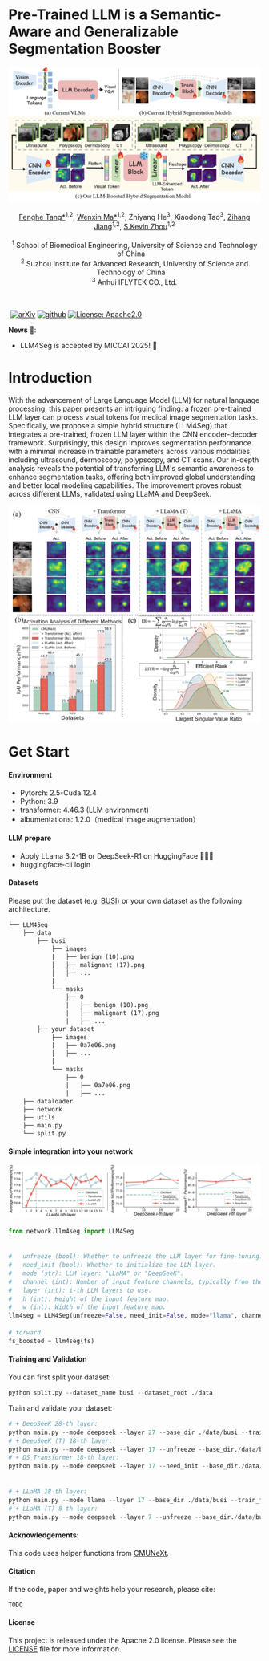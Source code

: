 # Pre-Trained LLM is a Semantic-Aware and Generalizable Segmentation Booster

![teaser](./img/teaser.jpg)


<div align="center">
    <span class="author-block">
    <a href="https://scholar.google.com/citations?user=x1pODsMAAAAJ&hl=en" target="_blank">Fenghe Tang*</a><sup>1,2</sup>,</span>
    <span class="author-block">
    <a href="https://scholar.google.com/citations?user=r0-tZ8cAAAAJ&hl=en" target="_blank">Wenxin Ma*</a><sup>1,2</sup>,</span>
    <span class="author-block">
    <a target="_blank">Zhiyang He</a><sup>3</sup>,</span>
    <span class="author-block">
    <a target="_blank">Xiaodong Tao</a><sup>3</sup>,</span>
    <span class="author-block">
    <a href="https://scholar.google.com/citations?user=Wo8tMSMAAAAJ&hl=en" target="_blank"> Zihang Jiang</a><sup>1,2</sup>,</span>
    <span class="author-block">
    <a href="https://scholar.google.com/citations?user=8eNm2GMAAAAJ&hl=en" target="_blank">S.Kevin Zhou</a><sup>1,2</sup>
    </span>
</div>

<br>

<div align="center">
    <sup>1</sup>
    <a target='_blank'>School of Biomedical Engineering, University of Science and Technology of China</a>&emsp;
    <br>
    <sup>2</sup> <a target='_blank'>Suzhou Institute for Advanced Research, University of Science and Technology of China</a>&emsp;
    <br>
    <sup>3</sup> <a target='_blank'>Anhui IFLYTEK CO., Ltd.</a>
    <br>
</div>


<br>
<br>

​                                                                              [![arXiv](https://img.shields.io/badge/arxiv-2408.08070-b31b1b)](https://arxiv.org/pdf/2408.08070.pdf)   [![github](https://img.shields.io/badge/github-LLM4Seg-orange)](https://github.com/FengheTan9/LLM4Seg)    <a href="#LICENSE--citation"><img alt="License: Apache2.0" src="https://img.shields.io/badge/LICENSE-Apache%202.0-blue.svg"/></a>



**News** 🥰:

- LLM4Seg is accepted by MICCAI 2025! 🎉



# Introduction

With the advancement of Large Language Model (LLM) for natural language processing, this paper presents an intriguing finding: a frozen pre-trained LLM layer can process visual tokens for medical image segmentation tasks. Specifically, we propose a simple hybrid  structure (LLM4Seg) that integrates a pre-trained, frozen LLM layer within the CNN encoder-decoder framework. Surprisingly, this design improves segmentation performance with a minimal increase in trainable parameters across various modalities, including ultrasound, dermoscopy, polypscopy, and CT scans. Our in-depth analysis reveals the potential of transferring LLM's semantic awareness to enhance segmentation tasks, offering both improved global understanding and better local modeling capabilities. The improvement proves robust across different LLMs, validated using LLaMA and DeepSeek.

![teaser](./img/vis.jpg)

# Get Start

#### Environment

- Pytorch: 2.5-Cuda 12.4
- Python: 3.9
- transformer: 4.46.3 (LLM environment)
- albumentations: 1.2.0（medical image augmentation）

#### LLM prepare

- Apply LLama 3.2-1B or DeepSeek-R1 on HuggingFace 🤗🤗🤗
- huggingface-cli login

#### Datasets

Please put the dataset (e.g. [BUSI](https://www.kaggle.com/aryashah2k/breast-ultrasound-images-dataset)) or your own dataset as the following architecture. 
```
└── LLM4Seg
    ├── data
        ├── busi
            ├── images
            |   ├── benign (10).png
            │   ├── malignant (17).png
            │   ├── ...
            |
            └── masks
                ├── 0
                |   ├── benign (10).png
                |   ├── malignant (17).png
                |   ├── ...
        ├── your dataset
            ├── images
            |   ├── 0a7e06.png
            │   ├── ...
            |
            └── masks
                ├── 0
                |   ├── 0a7e06.png
                |   ├── ...
    ├── dataloader
    ├── network
    ├── utils
    ├── main.py
    └── split.py
```



#### Simple integration into your network

![teaser](./img/layer.jpg)



```python
from network.llm4seg import LLM4Seg


#   unfreeze (bool): Whether to unfreeze the LLM layer for fine-tuning.
#   need_init (bool): Whether to initialize the LLM layer.
#   mode (str): LLM layer: "LLaMA" or "DeepSeeK".
#   channel (int): Number of input feature channels, typically from the encoder output (e.g., dims[4]).
#   layer (int): i-th LLM layers to use.
#   h (int): Height of the input feature map.
#   w (int): Width of the input feature map.
llm4seg = LLM4Seg(unfreeze=False, need_init=False, mode="llama", channel=dims[4], layer=14, h=16, w=16)

# forward
fs_boosted = llm4seg(fs)
```



#### Training and Validation

You can first split your dataset:

```python
python split.py --dataset_name busi --dataset_root ./data
```

Train and validate your dataset:

```python
# + DeepSeeK 28-th layer:
python main.py --mode deepseek --layer 27 --base_dir ./data/busi --train_file_dir busi_train.txt --val_file_dir busi_val.txt
# + DeepSeeK (T) 18-th layer:
python main.py --mode deepseek --layer 17 --unfreeze --base_dir./data/busi --train_file_dir busi_train.txt --val_file_dir busi_val.txt
# + DS Transformer 18-th layer:
python main.py --mode deepseek --layer 17 --need_init --base_dir./data/busi --train_file_dir busi_train.txt --val_file_dir busi_val.txt


# + LLaMA 18-th layer:
python main.py --mode llama --layer 17 --base_dir ./data/busi --train_file_dir busi_train.txt --val_file_dir busi_val.txt
# + LLaMA (T) 8-th layer:
python main.py --mode deepseek --layer 7 --unfreeze --base_dir./data/busi --train_file_dir busi_train.txt --val_file_dir busi_val.txt
```



#### Acknowledgements:

This code uses helper functions from [CMUNeXt](https://github.com/FengheTan9/CMUNeXt).



#### Citation

If the code, paper and weights help your research, please cite:

```
TODO
```



#### License

This project is released under the Apache 2.0 license. Please see the [LICENSE](LICENSE) file for more information.


